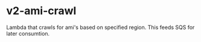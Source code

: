 # v2-ami-crawl
Lambda that crawls for ami's based on specified region.  This feeds SQS for later consumtion.
